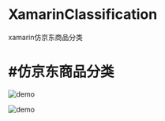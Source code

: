 # XamarinClassification
xamarin仿京东商品分类

#仿京东商品分类
===========================

![demo](https://github.com/huguodong/XamarinClassificationblob/master/demo1.jpg)

![demo](https://github.com/huguodong/XamarinClassification/blob/master/demo2.jpg)
